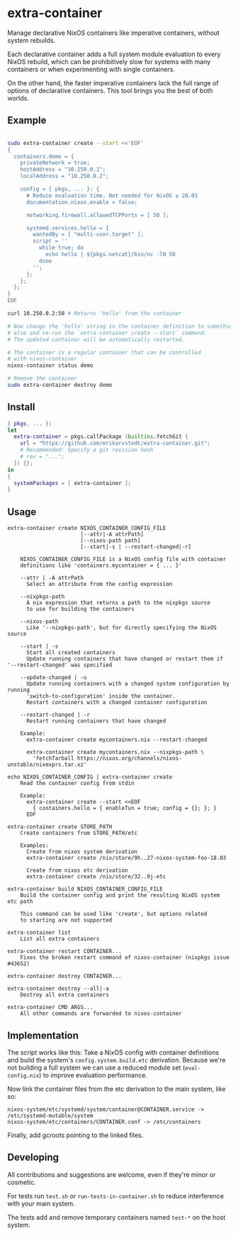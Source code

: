 # extra-container

Manage declarative NixOS containers like imperative containers, without system
rebuilds.

Each declarative container adds a full system module evaluation to every NixOS rebuild,
which can be prohibitively slow for systems with many containers or when experimenting
with single containers.

On the other hand, the faster imperative containers lack the full range of options of declarative containers.
This tool brings you the best of both worlds.

## Example

```bash

sudo extra-container create --start <<'EOF'
{
  containers.demo = {
    privateNetwork = true;
    hostAddress = "10.250.0.1";
    localAddress = "10.250.0.2";

    config = { pkgs, ... }: {
      # Reduce evaluation time. Not needed for NixOS ≥ 20.03
      documentation.nixos.enable = false;

      networking.firewall.allowedTCPPorts = [ 50 ];

      systemd.services.hello = {
        wantedBy = [ "multi-user.target" ];
        script = ''
          while true; do
            echo hello | ${pkgs.netcat}/bin/nc -lN 50
          done
        '';
      };
    };
  };
}
EOF

curl 10.250.0.2:50 # Returns 'hello' from the container

# Now change the 'hello' string in the container definition to something
# else and re-run the `extra-container create --start` command.
# The updated container will be automatically restarted.

# The container is a regular container that can be controlled
# with nixos-container
nixos-container status demo

# Remove the container
sudo extra-container destroy demo
```

## Install

```nix
{ pkgs, ... }:
let
  extra-container = pkgs.callPackage (builtins.fetchGit {
    url = "https://github.com/erikarvstedt/extra-container.git";
    # Recommended: Specify a git revision hash
    # rev = "...";
  }) {};
in
{
  systemPackages = [ extra-container ];
}
```

## Usage
```
extra-container create NIXOS_CONTAINER_CONFIG_FILE
                       [--attr|-A attrPath]
                       [--nixos-path path]
                       [--start|-s | --restart-changed|-r]

    NIXOS_CONTAINER_CONFIG_FILE is a NixOS config file with container
    definitions like 'containers.mycontainer = { ... }'

    --attr | -A attrPath
      Select an attribute from the config expression

    --nixpkgs-path
      A nix expression that returns a path to the nixpkgs source
      to use for building the containers

    --nixos-path
      Like '--nixpkgs-path', but for directly specifying the NixOS source

    --start | -s
      Start all created containers
      Update running containers that have changed or restart them if '--restart-changed' was specified

    --update-changed | -u
      Update running containers with a changed system configuration by running
      'switch-to-configuration' inside the container.
      Restart containers with a changed container configuration

    --restart-changed | -r
      Restart running containers that have changed

    Example:
      extra-container create mycontainers.nix --restart-changed

      extra-container create mycontainers.nix --nixpkgs-path \
        'fetchTarball https://nixos.org/channels/nixos-unstable/nixexprs.tar.xz'

echo NIXOS_CONTAINER_CONFIG | extra-container create
    Read the container config from stdin

    Example:
      extra-container create --start <<EOF
        { containers.hello = { enableTun = true; config = {}; }; }
      EOF

extra-container create STORE_PATH
    Create containers from STORE_PATH/etc

    Examples:
      Create from nixos system derivation
      extra-container create /nix/store/9h..27-nixos-system-foo-18.03

      Create from nixos etc derivation
      extra-container create /nix/store/32..9j-etc

extra-container build NIXOS_CONTAINER_CONFIG_FILE
    Build the container config and print the resulting NixOS system etc path

    This command can be used like 'create', but options related
    to starting are not supported

extra-container list
    List all extra containers

extra-container restart CONTAINER...
    Fixes the broken restart command of nixos-container (nixpkgs issue #43652)

extra-container destroy CONTAINER...

extra-container destroy --all|-a
    Destroy all extra containers

extra-container CMD ARGS...
    All other commands are forwarded to nixos-container
```

## Implementation

The script works like this: Take a NixOS config with container definitions and build
the system's `config.system.build.etc` derivation.
Because we're not building a full system we can use a reduced module set
(`eval-config.nix`) to improve evaluation performance.

Now link the container files from the etc derivation to the main system, like so:
```
nixos-system/etc/systemd/system/container@CONTAINER.service -> /etc/systemd-mutable/system
nixos-system/etc/containers/CONTAINER.conf -> /etc/containers
```
Finally, add gcroots pointing to the linked files.


## Developing
All contributions and suggestions are welcome, even if they're minor or cosmetic.

For tests run `test.sh` or `run-tests-in-container.sh` to reduce interference with your main system.

The tests add and remove temporary containers named `test-*` on the host system.
